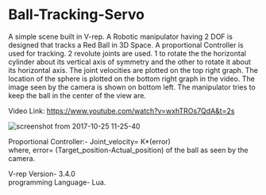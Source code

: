 # Ball-Tracking-Servo
A simple scene built in V-rep. A Robotic manipulator having 2 DOF is designed that tracks a Red Ball in 3D Space. A proportional
Controller is used for tracking. 2 revolute joints are used. 1 to rotate the the horizontal cylinder about its vertical axis of
symmetry and the other to rotate it about its horizontal axis. The joint velocities are plotted on the top right graph. The
location of the sphere is plotted on the bottom right graph in the video. The image seen by the camera is shown on bottom left. The
manipulator tries to keep the ball in the center of the view are. 

Video Link: https://www.youtube.com/watch?v=wxhTROs7QdA&t=2s
 
![screenshot from 2017-10-25 11-25-40](https://user-images.githubusercontent.com/15217992/31982870-5495ad34-b978-11e7-9525-70089ff3283f.png)

Proportional Controller:- Joint_velocity= K*(error)\
where, error= (Target_position-Actual_position) of the ball as seen by the camera.

V-rep Version- 3.4.0 \
programming Language- Lua.
